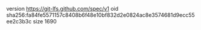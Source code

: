 version https://git-lfs.github.com/spec/v1
oid sha256:fa84fe5571157c8408b6f48e10bf832d2e0824ac8e3574681d9ecc55ee2c3b3c
size 1690
